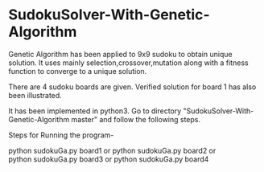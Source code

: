 # SudokuSolver-With-Genetic-Algorithm
Genetic Algorithm has been applied to  9x9 sudoku to obtain unique solution. It uses mainly selection,crossover,mutation along with a fitness function to converge to a unique solution.

There are 4 sudoku boards are given. Verified solution for board 1 has also been illustrated.

It has been implemented in python3. Go to directory "SudokuSolver-With-Genetic-Algorithm master" and follow the following steps.


Steps for Running the program-

python sudokuGa.py board1
         or
python sudokuGa.py board2
         or      
python sudokuGa.py board3
         or
python sudokuGa.py board4
         

